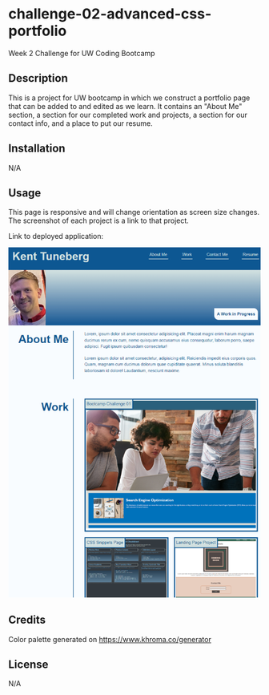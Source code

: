 # challenge-02-advanced-css-portfolio
Week 2 Challenge for UW Coding Bootcamp


## Description

This is a project for UW bootcamp in which we construct a portfolio page that can be added to and edited as we learn. It contains an "About Me" section, a section for our completed work and projects, a section for our contact info, and a place to put our resume.

## Installation

N/A

## Usage

This page is responsive and will change orientation as screen size changes. The screenshot of each project is a link to that project. 

Link to deployed application: 

![Screenshot of my Portfolio Page](assets/images/portfolio-page.png)

## Credits

Color palette generated on https://www.khroma.co/generator

## License

N/A